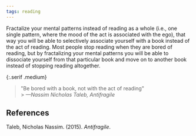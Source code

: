 ```yaml
---
tags: reading
---
```


Fractalize your mental patterns instead of reading as a whole (i.e., one single pattern, where the mood of the act is associated with the ego), that way you will be able to selectively associate yourself with a book instead of the act of reading. Most people stop reading when they are bored of reading, but by fractalizing your mental patterns you will be able to dissociate yourself from that particular book and move on to another book instead of stopping reading altogether.

{:.serif .medium}

> "Be bored with a book, not with the act of reading"<br/> > <cite>—Nassim Nicholas Taleb, Antifragile</cite>

## References

Taleb, Nicholas Nassim. (2015). _Antifragile_.
